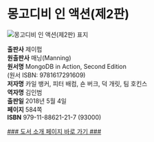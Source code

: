   
# 몽고디비 인 액션(제2판)
  

![몽고디비 인 액션(제2판) 표지](http://image.kyobobook.co.kr/images/book/large/217/l9791188621217.jpg)

**출판사** 제이펍  
**원출판사** 매닝(Manning)  
**원서명** MongoDB in Action, Second Edition  
(원서 ISBN: 9781617291609)  
**저자명** 카일 뱅커, 피터 배컴, 숀 버크, 덕 개릿, 팀 호킨스  
**역자명** 김인범  
**출판일** 2018년 5월 4일  
**페이지** 584쪽  
**ISBN** 979-11-88621-21-7 (93000)  


[### 도서 소개 페이지 바로 가기 ###](http://jpub.tistory.com/799)